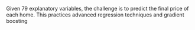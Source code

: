 Given 79 explanatory variables, the challenge is to predict the final price of each home.
This practices advanced regression techniques and gradient boosting
